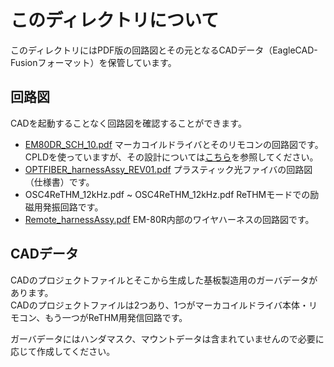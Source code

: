 # このディレクトリについて

このディレクトリにはPDF版の回路図とその元となるCADデータ（EagleCAD-Fusionフォーマット）を保管しています。

## 回路図
CADを起動することなく回路図を確認することができます。
- [EM80DR_SCH_10.pdf](EM80DR_SCH_10.pdf)
    マーカコイルドライバとそのリモコンの回路図です。CPLDを使っていますが、その設計については[こちら](../../software/HDL)を参照してください。
- [OPTFIBER_harnessAssy_REV01.pdf](OPTFIBER_harnessAssy_REV01.pdf)
    プラスティック光ファイバの回路図（仕様書）です。
- OSC4ReTHM_12kHz.pdf ~ OSC4ReTHM_12kHz.pdf 
    ReTHMモードでの励磁用発振回路です。
- [Remote_harnessAssy.pdf](Remote_harnessAssy.pdf)
    EM-80R内部のワイヤハーネスの回路図です。

## CADデータ
CADのプロジェクトファイルとそこから生成した基板製造用のガーバデータがあります。</br>
CADのプロジェクトファイルは2つあり、1つがマーカコイルドライバ本体・リモコン、もう一つがReTHM用発信回路です。

ガーバデータにはハンダマスク、マウントデータは含まれていませんので必要に応じて作成してください。



